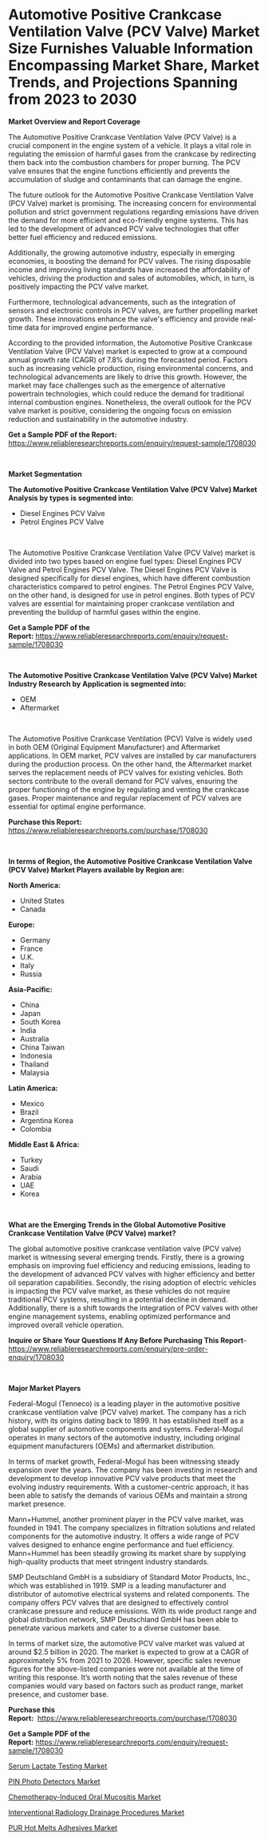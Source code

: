 <p><h1>Automotive Positive Crankcase Ventilation Valve (PCV Valve) Market Size Furnishes Valuable Information Encompassing Market Share, Market Trends, and Projections Spanning from 2023 to 2030</h1></p><p><strong>Market Overview and Report Coverage</strong></p>
<p><p>The Automotive Positive Crankcase Ventilation Valve (PCV Valve) is a crucial component in the engine system of a vehicle. It plays a vital role in regulating the emission of harmful gases from the crankcase by redirecting them back into the combustion chambers for proper burning. The PCV valve ensures that the engine functions efficiently and prevents the accumulation of sludge and contaminants that can damage the engine.</p><p>The future outlook for the Automotive Positive Crankcase Ventilation Valve (PCV Valve) market is promising. The increasing concern for environmental pollution and strict government regulations regarding emissions have driven the demand for more efficient and eco-friendly engine systems. This has led to the development of advanced PCV valve technologies that offer better fuel efficiency and reduced emissions.</p><p>Additionally, the growing automotive industry, especially in emerging economies, is boosting the demand for PCV valves. The rising disposable income and improving living standards have increased the affordability of vehicles, driving the production and sales of automobiles, which, in turn, is positively impacting the PCV valve market.</p><p>Furthermore, technological advancements, such as the integration of sensors and electronic controls in PCV valves, are further propelling market growth. These innovations enhance the valve's efficiency and provide real-time data for improved engine performance.</p><p>According to the provided information, the Automotive Positive Crankcase Ventilation Valve (PCV Valve) market is expected to grow at a compound annual growth rate (CAGR) of 7.8% during the forecasted period. Factors such as increasing vehicle production, rising environmental concerns, and technological advancements are likely to drive this growth. However, the market may face challenges such as the emergence of alternative powertrain technologies, which could reduce the demand for traditional internal combustion engines. Nonetheless, the overall outlook for the PCV valve market is positive, considering the ongoing focus on emission reduction and sustainability in the automotive industry.</p></p>
<p><strong>Get a Sample PDF of the Report:</strong> <a href="https://www.reliableresearchreports.com/enquiry/request-sample/1708030">https://www.reliableresearchreports.com/enquiry/request-sample/1708030</a></p>
<p>&nbsp;</p>
<p><strong>Market Segmentation</strong></p>
<p><strong>The Automotive Positive Crankcase Ventilation Valve (PCV Valve) Market Analysis by types is segmented into:</strong></p>
<p><ul><li>Diesel Engines PCV Valve</li><li>Petrol Engines PCV Valve</li></ul></p>
<p>&nbsp;</p>
<p><p>The Automotive Positive Crankcase Ventilation Valve (PCV Valve) market is divided into two types based on engine fuel types: Diesel Engines PCV Valve and Petrol Engines PCV Valve. The Diesel Engines PCV Valve is designed specifically for diesel engines, which have different combustion characteristics compared to petrol engines. The Petrol Engines PCV Valve, on the other hand, is designed for use in petrol engines. Both types of PCV valves are essential for maintaining proper crankcase ventilation and preventing the buildup of harmful gases within the engine.</p></p>
<p><strong>Get a Sample PDF of the Report:</strong>&nbsp;<a href="https://www.reliableresearchreports.com/enquiry/request-sample/1708030">https://www.reliableresearchreports.com/enquiry/request-sample/1708030</a></p>
<p>&nbsp;</p>
<p><strong>The Automotive Positive Crankcase Ventilation Valve (PCV Valve) Market Industry Research by Application is segmented into:</strong></p>
<p><ul><li>OEM</li><li>Aftermarket</li></ul></p>
<p>&nbsp;</p>
<p><p>The Automotive Positive Crankcase Ventilation (PCV) Valve is widely used in both OEM (Original Equipment Manufacturer) and Aftermarket applications. In OEM market, PCV valves are installed by car manufacturers during the production process. On the other hand, the Aftermarket market serves the replacement needs of PCV valves for existing vehicles. Both sectors contribute to the overall demand for PCV valves, ensuring the proper functioning of the engine by regulating and venting the crankcase gases. Proper maintenance and regular replacement of PCV valves are essential for optimal engine performance.</p></p>
<p><strong>Purchase this Report:</strong>&nbsp; <a href="https://www.reliableresearchreports.com/purchase/1708030">https://www.reliableresearchreports.com/purchase/1708030</a></p>
<p>&nbsp;</p>
<p><strong>In terms of Region, the Automotive Positive Crankcase Ventilation Valve (PCV Valve) Market Players available by Region are:</strong></p>
<p>
    <p> <strong> North America: </strong>
        <ul>
            <li>United States</li>
            <li>Canada</li>
        </ul>
        </p> 
    <p> <strong> Europe: </strong>
        <ul>
            <li>Germany</li>
            <li>France</li>
            <li>U.K.</li>
            <li>Italy</li>
            <li>Russia</li>
        </ul>
        </p> 
    <p> <strong> Asia-Pacific: </strong>
        <ul>
            <li>China</li>
            <li>Japan</li>
            <li>South Korea</li>
            <li>India</li>
            <li>Australia</li>
            <li>China Taiwan</li>
            <li>Indonesia</li>
            <li>Thailand</li>
            <li>Malaysia</li>
        </ul>
        </p> 
    <p> <strong> Latin America: </strong>
        <ul>
            <li>Mexico</li>
            <li>Brazil</li>
            <li>Argentina Korea</li>
            <li>Colombia</li>
        </ul>
        </p> 
    <p> <strong> Middle East & Africa: </strong>
        <ul>
            <li>Turkey</li>
            <li>Saudi</li>
            <li>Arabia</li>
            <li>UAE</li>
            <li>Korea</li>
        </ul>
    </p>
    </p>
<p>&nbsp;</p>
<p><strong>What are the Emerging Trends in the Global Automotive Positive Crankcase Ventilation Valve (PCV Valve) market?</strong></p>
<p><p>The global automotive positive crankcase ventilation valve (PCV valve) market is witnessing several emerging trends. Firstly, there is a growing emphasis on improving fuel efficiency and reducing emissions, leading to the development of advanced PCV valves with higher efficiency and better oil separation capabilities. Secondly, the rising adoption of electric vehicles is impacting the PCV valve market, as these vehicles do not require traditional PCV systems, resulting in a potential decline in demand. Additionally, there is a shift towards the integration of PCV valves with other engine management systems, enabling optimized performance and improved overall vehicle operation.</p></p>
<p><strong>Inquire or Share Your Questions If Any Before Purchasing This Report</strong>- <a href="https://www.reliableresearchreports.com/enquiry/pre-order-enquiry/1708030">https://www.reliableresearchreports.com/enquiry/pre-order-enquiry/1708030</a></p>
<p>&nbsp;</p>
<p><strong>Major Market Players</strong></p>
<p><p>Federal-Mogul (Tenneco) is a leading player in the automotive positive crankcase ventilation valve (PCV valve) market. The company has a rich history, with its origins dating back to 1899. It has established itself as a global supplier of automotive components and systems. Federal-Mogul operates in many sectors of the automotive industry, including original equipment manufacturers (OEMs) and aftermarket distribution.</p><p>In terms of market growth, Federal-Mogul has been witnessing steady expansion over the years. The company has been investing in research and development to develop innovative PCV valve products that meet the evolving industry requirements. With a customer-centric approach, it has been able to satisfy the demands of various OEMs and maintain a strong market presence.</p><p>Mann+Hummel, another prominent player in the PCV valve market, was founded in 1941. The company specializes in filtration solutions and related components for the automotive industry. It offers a wide range of PCV valves designed to enhance engine performance and fuel efficiency. Mann+Hummel has been steadily growing its market share by supplying high-quality products that meet stringent industry standards.</p><p>SMP Deutschland GmbH is a subsidiary of Standard Motor Products, Inc., which was established in 1919. SMP is a leading manufacturer and distributor of automotive electrical systems and related components. The company offers PCV valves that are designed to effectively control crankcase pressure and reduce emissions. With its wide product range and global distribution network, SMP Deutschland GmbH has been able to penetrate various markets and cater to a diverse customer base.</p><p>In terms of market size, the automotive PCV valve market was valued at around $2.5 billion in 2020. The market is expected to grow at a CAGR of approximately 5% from 2021 to 2026. However, specific sales revenue figures for the above-listed companies were not available at the time of writing this response. It’s worth noting that the sales revenue of these companies would vary based on factors such as product range, market presence, and customer base.</p></p>
<p><strong>Purchase this Report:</strong>&nbsp;&nbsp;<a href="https://www.reliableresearchreports.com/purchase/1708030">https://www.reliableresearchreports.com/purchase/1708030</a></p>
<p></p>
<p><strong>Get a Sample PDF of the Report:</strong>&nbsp;<a href="https://www.reliableresearchreports.com/enquiry/request-sample/1708030">https://www.reliableresearchreports.com/enquiry/request-sample/1708030</a></p>
<p><p><a href="https://www.linkedin.com/pulse/serum-lactate-testing-market-size-2023-2030-global-industrial-er9le/">Serum Lactate Testing Market</a></p><p><a href="https://medium.com/@rajuchacharp23/pin-photo-detectors-market-research-report-its-history-and-forecast-2023-to-2030-82ae45b94692">PIN Photo Detectors Market</a></p><p><a href="https://www.linkedin.com/pulse/chemotherapy-induced-oral-mucositis-market-insights-players-wfmie/">Chemotherapy-Induced Oral Mucositis Market</a></p><p><a href="https://www.linkedin.com/pulse/interventional-radiology-drainage-procedures-market-size-gc8ie/">Interventional Radiology Drainage Procedures Market</a></p><p><a href="https://medium.com/@prakrishnarp23/analyzing-pur-hot-melts-adhesives-market-global-industry-perspective-and-forecast-2023-to-2030-438f2b1b1138">PUR Hot Melts Adhesives Market</a></p></p>